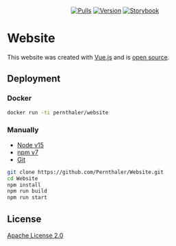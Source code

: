 <p align="center">
    <a href="https://hub.docker.com/r/pernthaler/website"><img alt="Pulls" src="https://img.shields.io/docker/pulls/pernthaler/website?label=Pulls"></a>
    <a href="https://github.com/Pernthaler/Website"><img alt="Version" src="https://img.shields.io/github/package-json/v/Pernthaler/Website?label=Version"></a>
    <a href="https://pernthaler.github.io/Website/"><img alt="Storybook" src="https://github.com/Pernthaler/Website/actions/workflows/storybook.yml/badge.svg"></a>
</p>

# Website

This website was created with [Vue.js](https://vuejs.org/) and is [open source](https://github.com/Pernthaler/Website).

## Deployment

### Docker

```bash
docker run -ti pernthaler/website
```

### Manually

- [Node v15](https://nodejs.org/en/download/current/)
- [npm v7](https://nodejs.org/en/download/current/)
- [Git](https://git-scm.com/downloads)

```bash
git clone https://github.com/Pernthaler/Website.git
cd Website
npm install
npm run build
npm run start
```

## License

[Apache License 2.0](LICENSE)